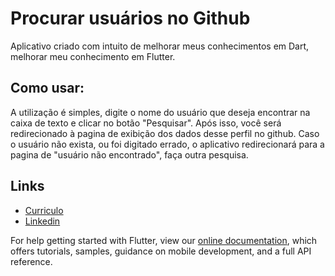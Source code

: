 # Procurar usuários no Github

Aplicativo criado com intuito de melhorar meus conhecimentos em Dart, melhorar meu conhecimento em Flutter.

## Como usar:

A utilização é simples, digite o nome do usuário que deseja encontrar na caixa de texto e clicar no botão "Pesquisar". Após isso, você será redirecionado à pagina de exibição dos dados desse perfil no github. Caso o usuário não exista, ou foi digitado errado, o aplicativo redirecionará para a pagina de "usuário não encontrado", faça outra pesquisa.

## Links 
- [Curriculo](https://diogospps.github.io/)
- [Linkedin](https://www.linkedin.com/in/diogospps/)

For help getting started with Flutter, view our
[online documentation](https://flutter.dev/docs), which offers tutorials,
samples, guidance on mobile development, and a full API reference.
